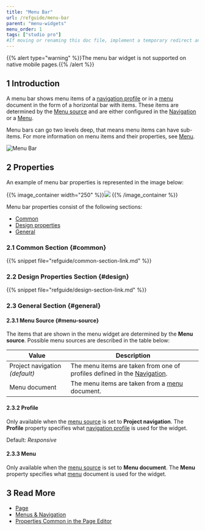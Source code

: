 ```yaml
---
title: "Menu Bar"
url: /refguide/menu-bar
parent: "menu-widgets"
menu_order: 1
tags: ["studio pro"]
#If moving or renaming this doc file, implement a temporary redirect and let the respective team know they should update the URL in the product. See Mapping to Products for more details.
---
```


{{% alert type="warning" %}}The menu bar widget is not supported on native mobile pages.{{% /alert %}}

## 1 Introduction

A menu bar shows menu items of a [navigation profile](navigation#profiles) or in a [menu](menu) document in the form of a horizontal bar with items. These items are determined by the [Menu source](#menu-source) and are either configured in the [Navigation](navigation) or a [Menu](menu).

Menu bars can go two levels deep, that means menu items can have sub-items. For more information on menu items and their properties, see [Menu](menu).

![Menu Bar](attachments/menu-widgets/menu-bar.png)

## 2 Properties

An example of menu bar properties is represented in the image below:

{{% image_container width="250" %}}![](attachments/menu-widgets/menu-bar-properties.png)
{{% /image_container %}}

Menu bar properties consist of the following sections:

* [Common](#common)
* [Design properties](#design)
* [General](#general)

### 2.1 Common Section {#common}

{{% snippet file="refguide/common-section-link.md" %}}

### 2.2 Design Properties Section {#design}

{{% snippet file="refguide/design-section-link.md" %}}

### 2.3 General Section {#general}

#### 2.3.1 Menu Source {#menu-source}

The items that are shown in the menu widget are determined by the **Menu source**. Possible menu sources are described in the table below:

| Value              | Description                                                  |
| ------------------ | ------------------------------------------------------------ |
| Project navigation  *(default)* | The menu items are taken from one of profiles defined in the [Navigation](navigation#profiles). |
| Menu document      | The menu items are taken from a [menu](menu) document.       |

#### 2.3.2 Profile 

Only available when the [menu source](#menu-source) is set to **Project navigation**. The **Profile** property specifies what [navigation profile](navigation#profiles) is used for the widget. 

Default: *Responsive*

#### 2.3.3 Menu 

Only available when the [menu source](#menu-source) is set to **Menu document**. The **Menu** property specifies what [menu](menu) document is used for the widget.

## 3 Read More

* [Page](page)
* [Menus & Navigation](menu-widgets)
* [Properties Common in the Page Editor](common-widget-properties)
